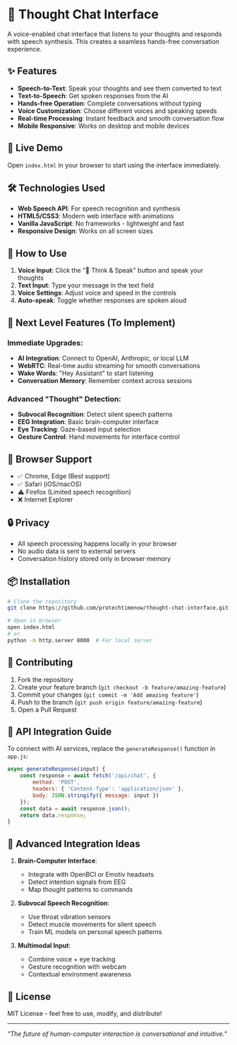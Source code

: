 # 🧠 Thought Chat Interface

A voice-enabled chat interface that listens to your thoughts and responds with speech synthesis. This creates a seamless hands-free conversation experience.

## ✨ Features

- **Speech-to-Text**: Speak your thoughts and see them converted to text
- **Text-to-Speech**: Get spoken responses from the AI
- **Hands-free Operation**: Complete conversations without typing
- **Voice Customization**: Choose different voices and speaking speeds
- **Real-time Processing**: Instant feedback and smooth conversation flow
- **Mobile Responsive**: Works on desktop and mobile devices

## 🚀 Live Demo

Open `index.html` in your browser to start using the interface immediately.

## 🛠️ Technologies Used

- **Web Speech API**: For speech recognition and synthesis
- **HTML5/CSS3**: Modern web interface with animations
- **Vanilla JavaScript**: No frameworks - lightweight and fast
- **Responsive Design**: Works on all screen sizes

## 📝 How to Use

1. **Voice Input**: Click the "🎤 Think & Speak" button and speak your thoughts
2. **Text Input**: Type your message in the text field
3. **Voice Settings**: Adjust voice and speed in the controls
4. **Auto-speak**: Toggle whether responses are spoken aloud

## 🎯 Next Level Features (To Implement)

### Immediate Upgrades:
- **AI Integration**: Connect to OpenAI, Anthropic, or local LLM
- **WebRTC**: Real-time audio streaming for smooth conversations
- **Wake Words**: "Hey Assistant" to start listening
- **Conversation Memory**: Remember context across sessions

### Advanced "Thought" Detection:
- **Subvocal Recognition**: Detect silent speech patterns
- **EEG Integration**: Basic brain-computer interface
- **Eye Tracking**: Gaze-based input selection
- **Gesture Control**: Hand movements for interface control

## 🔧 Browser Support

- ✅ Chrome, Edge (Best support)
- ✅ Safari (iOS/macOS)
- ⚠️ Firefox (Limited speech recognition)
- ❌ Internet Explorer

## 🔒 Privacy

- All speech processing happens locally in your browser
- No audio data is sent to external servers
- Conversation history stored only in browser memory

## 📦 Installation

```bash
# Clone the repository
git clone https://github.com/protechtimenow/thought-chat-interface.git

# Open in browser
open index.html
# or
python -m http.server 8000  # For local server
```

## 🤝 Contributing

1. Fork the repository
2. Create your feature branch (`git checkout -b feature/amazing-feature`)
3. Commit your changes (`git commit -m 'Add amazing feature'`)
4. Push to the branch (`git push origin feature/amazing-feature`)
5. Open a Pull Request

## 📖 API Integration Guide

To connect with AI services, replace the `generateResponse()` function in `app.js`:

```javascript
async generateResponse(input) {
    const response = await fetch('/api/chat', {
        method: 'POST',
        headers: { 'Content-Type': 'application/json' },
        body: JSON.stringify({ message: input })
    });
    const data = await response.json();
    return data.response;
}
```

## 🧬 Advanced Integration Ideas

1. **Brain-Computer Interface**:
   - Integrate with OpenBCI or Emotiv headsets
   - Detect intention signals from EEG
   - Map thought patterns to commands

2. **Subvocal Speech Recognition**:
   - Use throat vibration sensors
   - Detect muscle movements for silent speech
   - Train ML models on personal speech patterns

3. **Multimodal Input**:
   - Combine voice + eye tracking
   - Gesture recognition with webcam
   - Contextual environment awareness

## 📄 License

MIT License - feel free to use, modify, and distribute!

---

*"The future of human-computer interaction is conversational and intuitive."*